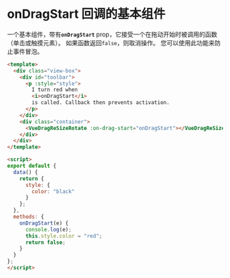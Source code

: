 # onDragStart 回调的基本组件

一个基本组件，带有<b>`onDragStart` </b> prop，它接受一个在拖动开始时被调用的函数（单击或触摸元素）。 如果函数返回`false`，则取消操作。 您可以使用此功能来防止事件冒泡。


```html
<template>
  <div class="view-box">
    <div id="toolbar">
      <p :style="style">
        I turn red when
        <i>onDragStart</i>
        is called. Callback then prevents activation.
      </p>
    </div>
    <div class="container">
      <VueDragReSizeRotate :on-drag-start="onDragStart"></VueDragReSizeRotate>
    </div>
  </div>
</template>

<script>
export default {
  data() {
    return {
      style: {
        color: "black"
      }
    };
  },
  methods: {
    onDragStart(e) {
      console.log(e);
      this.style.color = "red";
      return false;
    }
  }
};
</script>
```
